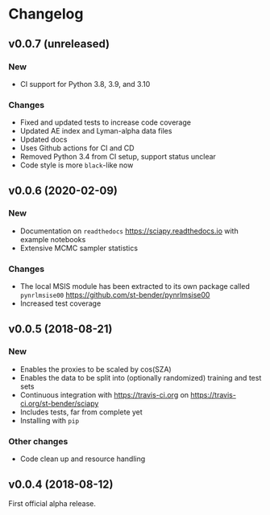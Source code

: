 Changelog
=========

v0.0.7 (unreleased)
-------------------

### New

- CI support for Python 3.8, 3.9, and 3.10

### Changes

- Fixed and updated tests to increase code coverage
- Updated AE index and Lyman-alpha data files
- Updated docs
- Uses Github actions for CI and CD
- Removed Python 3.4 from CI setup, support status unclear
- Code style is more `black`-like now


v0.0.6 (2020-02-09)
-------------------

### New

- Documentation on `readthedocs` <https://sciapy.readthedocs.io>
  with example notebooks
- Extensive MCMC sampler statistics

### Changes

- The local MSIS module has been extracted to its own package
  called `pynrlmsise00` <https://github.com/st-bender/pynrlmsise00>
- Increased test coverage


v0.0.5 (2018-08-21)
-------------------

### New

- Enables the proxies to be scaled by cos(SZA)
- Enables the data to be split into (optionally randomized) training and test sets
- Continuous integration with https://travis-ci.org on https://travis-ci.org/st-bender/sciapy
- Includes tests, far from complete yet
- Installing with `pip`

### Other changes

- Code clean up and resource handling


v0.0.4 (2018-08-12)
-------------------

First official alpha release.
